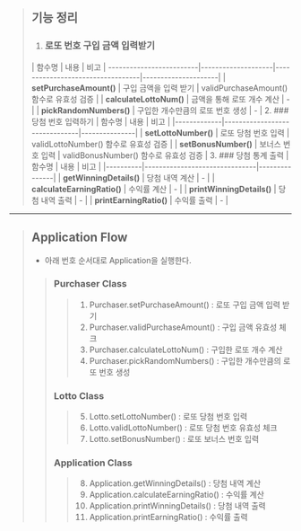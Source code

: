 > ## 기능 정리  
> 1. ### 로또 번호 구입 금액 입력받기
> | 함수명                     | 내용                 | 비고                               | 
-------------------------|--------------------|----------------------------------|---------------------|
> | **setPurchaseAmount()** | 구입 금액을 입력 받기       | validPurchaseAmount() 함수로 유효성 검증 |
> | **calculateLottoNum()** | 금액을 통해 로또 개수 계산       | -                                |
> | **pickRandomNumbers()** | 구입한 개수만큼의 로또 번호 생성 | -                                |
>2. ### 당첨 번호 입력하기
> | 함수명                  | 내용          | 비고                            | 
> |-------------|-------------------------------|---------------|
> | **setLottoNumber()** | 로또 당첨 번호 입력 | validLottoNumber() 함수로 유효성 검증 |
> | **setBonusNumber()**     | 보너스 번호 입력   | validBonusNumber() 함수로 유효성 검증 |
> 3. ### 당첨 통계 출력
> | 함수명                       | 내용       | 비고                            | 
> |----------|-------------------------------|---------------|
> | **getWinningDetails()** | 당첨 내역 계산 | -                          |
> | **calculateEarningRatio()** | 수익률 계산   | -                          |
> | **printWinningDetails()** | 당첨 내역 출력 | - |
> | **printEarningRatio()** | 수익률 출력   | - |
--- 
> ## Application Flow
> - 아래 번호 순서대로 Application을 실행한다.
> > ### Purchaser Class
> > > 1. Purchaser.setPurchaseAmount() : 로또 구입 금액 입력 받기
> > > 2. Purchaser.validPurchaseAmount() : 구입 금액 유효성 체크
> > > 3. Purchaser.calculateLottoNum() : 구입한 로또 개수 계산
> > > 4. Purchaser.pickRandomNumbers() : 구입한 개수만큼의 로또 번호 생성
> > ### Lotto Class
> > > 5. Lotto.setLottoNumber() : 로또 당첨 번호 입력
> > > 6. Lotto.validLottoNumber() : 로또 당첨 번호 유효성 체크
> > > 7. Lotto.setBonusNumber() : 로또 보너스 번호 입력
> > ### Application Class
> > > 8. Application.getWinningDetails() : 당첨 내역 계산
> > > 9. Application.calculateEarningRatio() : 수익률 계산
> > > 10. Application.printWinningDetails() : 당첨 내역 출력
> > > 11. Application.printEarningRatio() : 수익률 출력
 